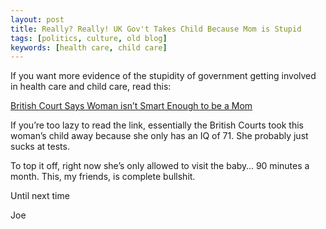 ```yaml
---
layout: post
title: Really? Really! UK Gov't Takes Child Because Mom is Stupid
tags: [politics, culture, old blog]
keywords: [health care, child care]
---
```


If you want more evidence of the stupidity of government getting involved in health care and child care, read this:

[British Court Says Woman isn’t Smart Enough to be a Mom](http://www.parentdish.com/2009/06/04/british-court-says-woman-isnt-smart-enough-to-be-a-mom/)

If you’re too lazy to read the link, essentially the British Courts took this woman’s child away because she only has an IQ of 71. She probably just sucks at tests.

To top it off, right now she’s only allowed to visit the baby… 90 minutes a month. This, my friends, is complete bullshit.

Until next time

Joe
